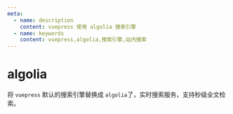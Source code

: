 ```yaml
---
meta:
  - name: description
    content: vuepress 使用 algolia 搜索引擎
  - name: keywords
    content: vuepress,algolia,搜索引擎,站内搜索
---
```

# algolia 

将 `vuepress` 默认的搜索引擎替换成 `algolia`了，实时搜索服务，支持秒级全文检索。

<ImgView title="algolia" url="https://z.wiki/images/20220416/896f1fd45836482486484fff4e560d38.png" />

